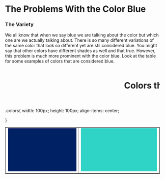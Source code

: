 <HTML>
<link rel = "stylesheet" href"style.css">
<head>
<h1> The Problems With the Color Blue </h1>
</head>

<body>
<h3> The Variety </h3>
<p> We all know that when we say blue we are talking about the color but which one are we actually talking about. There is so many different variations of the same color that look so different yet are stil considered blue. You might say that other colors have different shades as well and that true. However, this problem is much more prominent with the color blue. Look at the table for some examples of colors that are considered blue.  </p>

<table> 
<table border = "1">
<h1><marquee> Colors that are blue but not really blue (insane moving text 😱😱😱) </marquee></h1>

<tr> </tr>
<img class = "colors">
<td> <img class = "colors" src = "royalblue.jpg" alt ="Royal Blue"></td>
<td> <img class = "colors" src = "turquoise.jpg" alt = "Turquoise"> </td>

.colors{
width: 100px;
height: 100px;
align-items: center;

}


</table>
</body>

</HTML>

